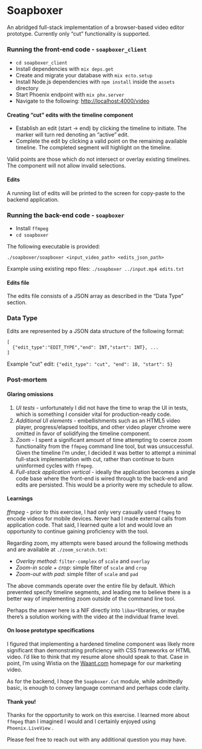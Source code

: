 # Soapboxer
An abridged full-stack implementation of a browser-based video editor prototype. Currently only “cut” functionality is supported.

### Running the front-end code  - `soapboxer_client`

* `cd soapboxer_client`
* Install dependencies with `mix deps.get`
* Create and migrate your database with `mix ecto.setup`
* Install Node.js dependencies with `npm install` inside the `assets` directory
* Start Phoenix endpoint with `mix phx.server`
* Navigate to the following: [http://localhost:4000/video](http://localhost:4000/video)

#### Creating “cut” edits with the timeline component

* Establish an edit (start -> end) by clicking the timeline to initiate. The marker will turn red denoting an “active” edit. 
* Complete the edit by clicking a valid point on the remaining available timeline. The completed segment will highlight on the timeline.

Valid points are those which do not intersect or overlay existing timelines. The component will not allow invalid selections.

#### Edits

A running list of edits will be printed to the screen for copy-paste to the backend application.

### Running the back-end code - `soapboxer`

* Install `ffmpeg` 
* `cd soapboxer`

The following executable is provided:
```
./soapboxer/soapboxer <input_video_path> <edits_json_path>
```

Example using existing repo files: `./soapboxer ../input.mp4 edits.txt`

#### Edits file

The edits file consists of a JSON array as described in the “Data Type” section.

### Data Type

Edits are represented by a JSON data structure of the following format: 
```
[
  {"edit_type":"EDIT_TYPE","end": INT,"start": INT}, ...
]
```

Example "cut" edit: `{"edit_type": "cut", "end": 10, "start": 5}`

### Post-mortem

#### Glaring omissions

1. *UI tests* - unfortunately I did not have the time to wrap the UI in tests, which is something I consider vital for production-ready code.
2. *Additional UI elements* - embellishments such as an HTML5 video player, progress/elapsed tooltips, and other video player chrome were omitted in favor of solidifying the timeline component.  
3. *Zoom* - I spent a significant amount of time attempting to coerce zoom functionality from the `ffmpeg` command line tool, but was unsuccessful. Given the timeline I’m under, I decided it was better to attempt a minimal full-stack implementation with cut, rather than continue to burn uninformed cycles with `ffmpeg`. 
4. *Full-stack application vertical* - ideally the application becomes a single code base where the front-end is wired through to the back-end and edits are persisted. This would be a priority were my schedule to allow. 

#### Learnings

*ffmpeg* - prior to this exercise, I had only very casually used `ffmpeg` to encode videos for mobile devices. Never had I made external calls from application code. That said, I learned quite a lot and would love an opportunity to continue gaining proficiency with the tool. 

Regarding zoom, my attempts were based around the following methods and are available at `./zoom_scratch.txt`:

* *Overlay method*: `filter-complex` of `scale` and `overlay`
* *Zoom-in scale + crop*:  simple filter of `scale` and `crop`
* *Zoom-out with pad*: simple filter of `scale` and `pad`

The above commands operate over the entire file by default. Which prevented specify timeline segments, and leading me to believe there is a better way of implementing zoom outside of the command line tool.

Perhaps the answer here is a NIF directly into `libav*`libraries, or maybe there’s a solution working with the video at the individual frame level.

#### On loose prototype specifications

I figured that implementing a hardened timeline component was likely more significant than demonstrating proficiency with CSS frameworks or HTML video. I’d like to think that my resume alone should speak to that. Case in point, I’m using Wistia on the [Waant.com](http://www.waant.com) homepage for our marketing video. 

As for the backend, I hope the `Soapboxer.Cut` module, while admittedly basic, is enough to convey language command and perhaps code clarity.

#### Thank you!

Thanks for the opportunity to work on this exercise. I learned more about `ffmpeg` than I imagined I would and I certainly enjoyed using `Phoenix.LiveView` . 

Please feel free to reach out with any additional question you may have.
